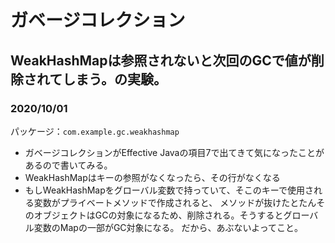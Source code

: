 # ガベージコレクション

## WeakHashMapは参照されないと次回のGCで値が削除されてしまう。の実験。

### 2020/10/01

パッケージ：`com.example.gc.weakhashmap`

- ガベージコレクションがEffective Javaの項目7で出てきて気になったことがあるので書いてみる。
- WeakHashMapはキーの参照がなくなったら、その行がなくなる
- もしWeakHashMapをグローバル変数で持っていて、そこのキーで使用される変数がプライベートメソッドで作成されると、
メソッドが抜けたとたんそのオブジェクトはGCの対象になるため、削除される。そうするとグローバル変数のMapの一部がGC対象になる。
だから、あぶないよってこと。



